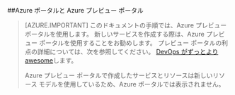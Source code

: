 ##Azure ポータルと Azure プレビュー ポータル

> [AZURE.IMPORTANT] このドキュメントの手順では、Azure プレビュー ポータルを使用します。 新しいサービスを作成する際は、Azure プレビュー ポータルを使用することをお勧めします。 プレビュー ポータルの利点の詳細については、次を参照してください。 [DevOps がずっとより awesome](http://azure.microsoft.com/overview/preview-portal/)します。 
> 
> Azure プレビュー ポータルで作成したサービスとリソースは新しいリソース モデルを使用しているため、Azure ポータルでは表示されません。
